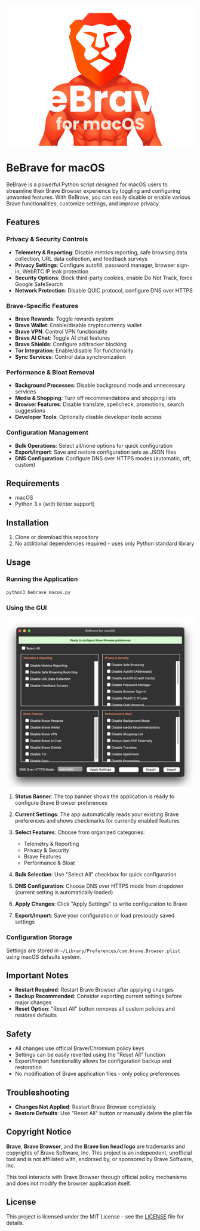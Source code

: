![](bebrave.png)

# BeBrave for macOS

BeBrave is a powerful Python script designed for macOS users to streamline their Brave Browser experience by toggling and configuring unwanted features. With BeBrave, you can easily disable or enable various Brave functionalities, customize settings, and improve privacy.

## Features

### Privacy & Security Controls
- **Telemetry & Reporting**: Disable metrics reporting, safe browsing data collection, URL data collection, and feedback surveys
- **Privacy Settings**: Configure autofill, password manager, browser sign-in, WebRTC IP leak protection
- **Security Options**: Block third-party cookies, enable Do Not Track, force Google SafeSearch
- **Network Protection**: Disable QUIC protocol, configure DNS over HTTPS

### Brave-Specific Features
- **Brave Rewards**: Toggle rewards system
- **Brave Wallet**: Enable/disable cryptocurrency wallet
- **Brave VPN**: Control VPN functionality
- **Brave AI Chat**: Toggle AI chat features
- **Brave Shields**: Configure ad/tracker blocking
- **Tor Integration**: Enable/disable Tor functionality
- **Sync Services**: Control data synchronization

### Performance & Bloat Removal
- **Background Processes**: Disable background mode and unnecessary services
- **Media & Shopping**: Turn off recommendations and shopping lists
- **Browser Features**: Disable translate, spellcheck, promotions, search suggestions
- **Developer Tools**: Optionally disable developer tools access

### Configuration Management
- **Bulk Operations**: Select all/none options for quick configuration
- **Export/Import**: Save and restore configuration sets as JSON files
- **DNS Configuration**: Configure DNS over HTTPS modes (automatic, off, custom)

## Requirements

- macOS
- Python 3.x (with tkinter support)

## Installation

1. Clone or download this repository
2. No additional dependencies required - uses only Python standard library

## Usage

### Running the Application

```bash
python3 bebrave_macos.py
```

### Using the GUI

![](screenshot.png)

1. **Status Banner**: The top banner shows the application is ready to configure Brave Browser preferences

2. **Current Settings**: The app automatically reads your existing Brave preferences and shows checkmarks for currently enabled features

3. **Select Features**: Choose from organized categories:
   - Telemetry & Reporting
   - Privacy & Security
   - Brave Features
   - Performance & Bloat

4. **Bulk Selection**: Use "Select All" checkbox for quick configuration

5. **DNS Configuration**: Choose DNS over HTTPS mode from dropdown (current setting is automatically loaded)

6. **Apply Changes**: Click "Apply Settings" to write configuration to Brave

7. **Export/Import**: Save your configuration or load previously saved settings

### Configuration Storage

Settings are stored in `~/Library/Preferences/com.brave.Browser.plist` using macOS defaults system.

## Important Notes

- **Restart Required**: Restart Brave Browser after applying changes
- **Backup Recommended**: Consider exporting current settings before major changes
- **Reset Option**: "Reset All" button removes all custom policies and restores defaults

## Safety

- All changes use official Brave/Chromium policy keys
- Settings can be easily reverted using the "Reset All" function
- Export/import functionality allows for configuration backup and restoration
- No modification of Brave application files - only policy preferences

## Troubleshooting

- **Changes Not Applied**: Restart Brave Browser completely
- **Restore Defaults**: Use "Reset All" button or manually delete the plist file

## Copyright Notice

**Brave**, **Brave Browser**, and the **Brave lion head logo** are trademarks and copyrights of Brave Software, Inc. This project is an independent, unofficial tool and is not affiliated with, endorsed by, or sponsored by Brave Software, Inc.

This tool interacts with Brave Browser through official policy mechanisms and does not modify the browser application itself.

## License

This project is licensed under the MIT License - see the [LICENSE](LICENSE) file for details.
